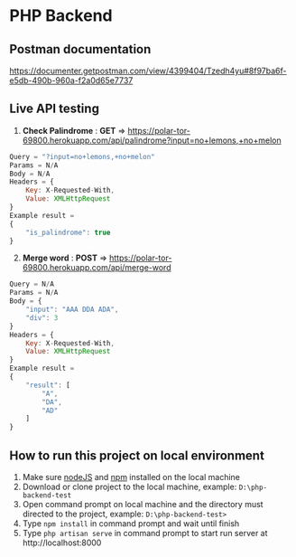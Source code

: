 # PHP Backend

## Postman documentation
https://documenter.getpostman.com/view/4399404/Tzedh4yu#8f97ba6f-e5db-490b-960a-f2a0d65e7737

## Live API testing
1. **Check Palindrome** : **GET** => https://polar-tor-69800.herokuapp.com/api/palindrome?input=no+lemons,+no+melon
```javascript
Query = "?input=no+lemons,+no+melon"
Params = N/A
Body = N/A
Headers = {
    Key: X-Requested-With,
    Value: XMLHttpRequest
}
Example result =
{
    "is_palindrome": true
}
```

2. **Merge word** : **POST** => https://polar-tor-69800.herokuapp.com/api/merge-word
```javascript
Query = N/A
Params = N/A
Body = {
    "input": "AAA DDA ADA",
    "div": 3
}
Headers = {
    Key: X-Requested-With,
    Value: XMLHttpRequest
}
Example result =
{
    "result": [
        "A",
        "DA",
        "AD"
    ]
}
```

## How to run this project on local environment
1. Make sure [nodeJS](https://nodejs.org/en/download/) and [npm](https://nodejs.org/en/download/) installed on the local machine
2. Download or clone project to the local machine, example: ```D:\php-backend-test```
3. Open command prompt on local machine and the directory must directed to the project, example: ```D:\php-backend-test>```
4. Type ```npm install``` in command prompt and wait until finish
5. Type ```php artisan serve``` in command prompt to start run server at http://localhost:8000
